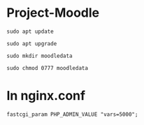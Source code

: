 # Project-Moodle


`sudo apt update`

`sudo apt upgrade`

`sudo mkdir moodledata`

`sudo chmod 0777 moodledata`


# In nginx.conf

`fastcgi_param PHP_ADMIN_VALUE "vars=5000";`

